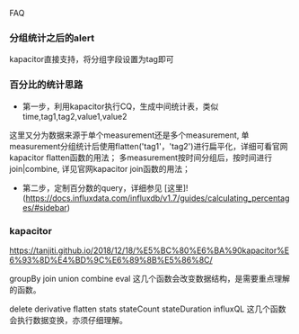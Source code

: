 
FAQ

### 分组统计之后的alert

kapacitor直接支持，将分组字段设置为tag即可


### 百分比的统计思路

- 第一步，利用kapacitor执行CQ，生成中间统计表，类似time,tag1,tag2,value1,value2

这里又分为数据来源于单个measurement还是多个measurement, 单measurement分组统计后使用flatten('tag1'，'tag2')进行扁平化，详细可看官网kapacitor flatten函数的用法；
多measurement按时间分组后，按时间进行join|combine, 详见官网kapacitor join函数的用法；

- 第二步，定制百分数的query，详细参见 [这里]!(https://docs.influxdata.com/influxdb/v1.7/guides/calculating_percentages/#sidebar)


### kapacitor

https://tanjiti.github.io/2018/12/18/%E5%BC%80%E6%BA%90kapacitor%E6%93%8D%E4%BD%9C%E6%89%8B%E5%86%8C/

groupBy join  union combine  eval 这几个函数会改变数据结构，是需要重点理解的函数。

delete derivative flatten  stats  stateCount  stateDuration influxQL 这几个函数会执行数据变换，亦须仔细理解。